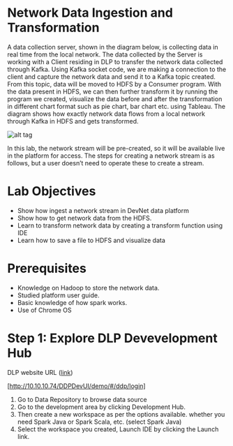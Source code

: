 # Network Data Ingestion and Transformation

A data collection server, shown in the diagram below, is collecting data in real time from the local network. The data collected by the Server is working with a Client residing in DLP to transfer the network data collected through Kafka. Using Kafka socket code, we are making a connection to the client and capture the network data and send it to a Kafka topic created. From this topic, data will be moved to HDFS by a Consumer program. With the data present in HDFS, we can then further transform it by running the program we created, visualize the data before and after the transformation in different chart format such as pie chart, bar chart etc. using Tableau. The diagram shows how exactly network data flows from a local network through Kafka in HDFS and gets transformed. 

![alt tag](https://github.com/CiscoDevNet/data-dev-learning-labs/blob/master/labs/net-data-ingest-trans/assets/images/flow1.png?raw=true)

In this lab, the network stream will be pre-created, so it will be available live in the platform for access. The steps for creating a network stream is as follows, but a user doesn’t need to operate these to create a stream. 

# Lab Objectives

*	Show how ingest a network stream in DevNet data platform
*	Show how to get network data from the HDFS. 
*	Learn to transform network data by creating a transform function using IDE
* Learn how to save a file to HDFS and visualize data

# Prerequisites

*	Knowledge on Hadoop to store the network data.
*	Studied platform user guide.
*	Basic knowledge of how spark works.
*	Use of Chrome OS

# Step 1: Explore DLP Devevelopment Hub

DLP website URL ([link](https://developer.cisco.com/))

[http://10.10.10.74/DDPDevUI/demo/#/ddp/login]

1. Go to Data Repository to browse data source
1. Go to the development area by clicking Development Hub.
1. Then create a new workspace as per the options available. whether you need Spark Java or Spark Scala, etc. (select Spark Java)
1. Select the workspace you created, Launch IDE by clicking the Launch link.
